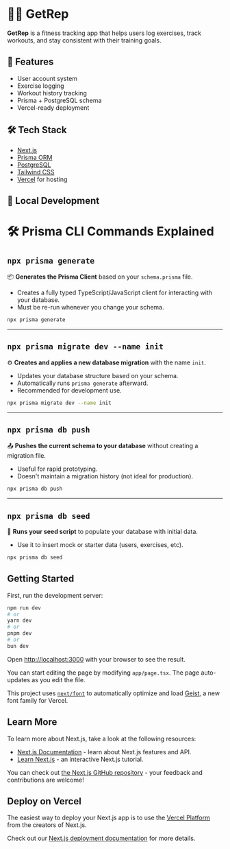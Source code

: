 # 🏋️‍♂️ GetRep

**GetRep** is a fitness tracking app that helps users log exercises, track workouts, and stay consistent with their training goals.

## 🚀 Features

- User account system
- Exercise logging
- Workout history tracking
- Prisma + PostgreSQL schema
- Vercel-ready deployment

## 🛠️ Tech Stack

- [Next.js](https://nextjs.org/)
- [Prisma ORM](https://www.prisma.io/)
- [PostgreSQL](https://www.postgresql.org/)
- [Tailwind CSS](https://tailwindcss.com/)
- [Vercel](https://vercel.com/) for hosting

## 🧪 Local Development

# 🛠️ Prisma CLI Commands Explained

## `npx prisma generate`

📦 **Generates the Prisma Client** based on your `schema.prisma` file.

- Creates a fully typed TypeScript/JavaScript client for interacting with your database.
- Must be re-run whenever you change your schema.

```bash
npx prisma generate
```

---

## `npx prisma migrate dev --name init`

⚙️ **Creates and applies a new database migration** with the name `init`.

- Updates your database structure based on your schema.
- Automatically runs `prisma generate` afterward.
- Recommended for development use.

```bash
npx prisma migrate dev --name init
```

---

## `npx prisma db push`

📤 **Pushes the current schema to your database** without creating a migration file.

- Useful for rapid prototyping.
- Doesn't maintain a migration history (not ideal for production).

```bash
npx prisma db push
```

---

## `npx prisma db seed`

🌱 **Runs your seed script** to populate your database with initial data.

- Use it to insert mock or starter data (users, exercises, etc).

```bash
npx prisma db seed
```

## Getting Started

First, run the development server:

```bash
npm run dev
# or
yarn dev
# or
pnpm dev
# or
bun dev
```

Open [http://localhost:3000](http://localhost:3000) with your browser to see the result.

You can start editing the page by modifying `app/page.tsx`. The page auto-updates as you edit the file.

This project uses [`next/font`](https://nextjs.org/docs/app/building-your-application/optimizing/fonts) to automatically optimize and load [Geist](https://vercel.com/font), a new font family for Vercel.

## Learn More

To learn more about Next.js, take a look at the following resources:

- [Next.js Documentation](https://nextjs.org/docs) - learn about Next.js features and API.
- [Learn Next.js](https://nextjs.org/learn) - an interactive Next.js tutorial.

You can check out [the Next.js GitHub repository](https://github.com/vercel/next.js) - your feedback and contributions are welcome!

## Deploy on Vercel

The easiest way to deploy your Next.js app is to use the [Vercel Platform](https://vercel.com/new?utm_medium=default-template&filter=next.js&utm_source=create-next-app&utm_campaign=create-next-app-readme) from the creators of Next.js.

Check out our [Next.js deployment documentation](https://nextjs.org/docs/app/building-your-application/deploying) for more details.

